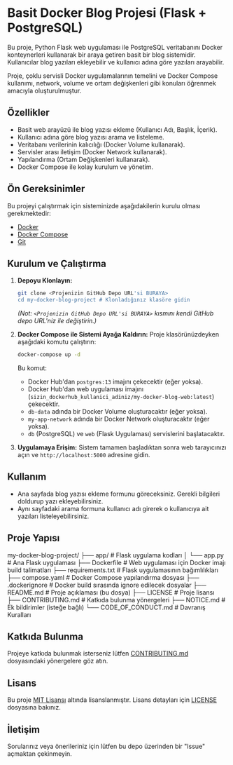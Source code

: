 # Basit Docker Blog Projesi (Flask + PostgreSQL)

Bu proje, Python Flask web uygulaması ile PostgreSQL veritabanını Docker konteynerleri kullanarak bir araya getiren basit bir blog sistemidir. Kullanıcılar blog yazıları ekleyebilir ve kullanıcı adına göre yazıları arayabilir.

Proje, çoklu servisli Docker uygulamalarının temelini ve Docker Compose kullanımı, network, volume ve ortam değişkenleri gibi konuları öğrenmek amacıyla oluşturulmuştur.

## Özellikler

* Basit web arayüzü ile blog yazısı ekleme (Kullanıcı Adı, Başlık, İçerik).
* Kullanıcı adına göre blog yazısı arama ve listeleme.
* Veritabanı verilerinin kalıcılığı (Docker Volume kullanarak).
* Servisler arası iletişim (Docker Network kullanarak).
* Yapılandırma (Ortam Değişkenleri kullanarak).
* Docker Compose ile kolay kurulum ve yönetim.

## Ön Gereksinimler

Bu projeyi çalıştırmak için sisteminizde aşağıdakilerin kurulu olması gerekmektedir:

* [Docker](https://www.docker.com/get-started/)
* [Docker Compose](https://docs.docker.com/compose/install/)
* [Git](https://git-scm.com/downloads)

## Kurulum ve Çalıştırma

1. **Depoyu Klonlayın:**

   ```bash
   git clone <Projenizin GitHub Depo URL'si BURAYA>
   cd my-docker-blog-project # Klonladığınız klasöre gidin
   ```

   *(Not: `<Projenizin GitHub Depo URL'si BURAYA>` kısmını kendi GitHub depo URL'niz ile değiştirin.)*
2. **Docker Compose ile Sistemi Ayağa Kaldırın:**
   Proje klasörünüzdeyken aşağıdaki komutu çalıştırın:

   ```bash
   docker-compose up -d
   ```

   Bu komut:

   * Docker Hub'dan `postgres:13` imajını çekecektir (eğer yoksa).
   * Docker Hub'dan web uygulaması imajını (`sizin_dockerhub_kullanici_adiniz/my-docker-blog-web:latest`) çekecektir.
   * `db-data` adında bir Docker Volume oluşturacaktır (eğer yoksa).
   * `my-app-network` adında bir Docker Network oluşturacaktır (eğer yoksa).
   * `db` (PostgreSQL) ve `web` (Flask Uygulaması) servislerini başlatacaktır.
3. **Uygulamaya Erişim:**
   Sistem tamamen başladıktan sonra web tarayıcınızı açın ve `http://localhost:5000` adresine gidin.

## Kullanım

* Ana sayfada blog yazısı ekleme formunu göreceksiniz. Gerekli bilgileri doldurup yazı ekleyebilirsiniz.
* Aynı sayfadaki arama formuna kullanıcı adı girerek o kullanıcıya ait yazıları listeleyebilirsiniz.

## Proje Yapısı

my-docker-blog-project/
├── app/                 # Flask uygulama kodları
│   └── app.py           # Ana Flask uygulaması
├── Dockerfile           # Web uygulaması için Docker imajı build talimatları
├── requirements.txt     # Flask uygulamasının bağımlılıkları
├── compose.yaml         # Docker Compose yapılandırma dosyası
├── .dockerignore        # Docker build sırasında ignore edilecek dosyalar
├── README.md            # Proje açıklaması (bu dosya)
├── LICENSE              # Proje lisansı
├── CONTRIBUTING.md      # Katkıda bulunma yönergeleri
├── NOTICE.md            # Ek bildirimler (isteğe bağlı)
└── CODE_OF_CONDUCT.md   # Davranış Kuralları


## Katkıda Bulunma

Projeye katkıda bulunmak isterseniz lütfen [CONTRIBUTING.md](CONTRIBUTING.md) dosyasındaki yönergelere göz atın.

## Lisans

Bu proje [MIT Lisansı](LICENSE) altında lisanslanmıştır. Lisans detayları için [LICENSE](LICENSE) dosyasına bakınız.

## İletişim

Sorularınız veya önerileriniz için lütfen bu depo üzerinden bir "Issue" açmaktan çekinmeyin.

